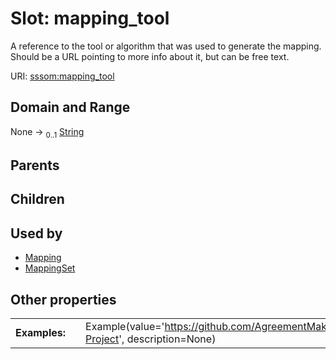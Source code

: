 
# Slot: mapping_tool


A reference to the tool or algorithm that was used to generate the mapping. Should be a URL pointing to more info about it, but can be free text.

URI: [sssom:mapping_tool](https://w3id.org/sssom/mapping_tool)


## Domain and Range

None &#8594;  <sub>0..1</sub> [String](types/String.md)

## Parents


## Children


## Used by

 * [Mapping](Mapping.md)
 * [MappingSet](MappingSet.md)

## Other properties

|  |  |  |
| --- | --- | --- |
| **Examples:** | | Example(value='https://github.com/AgreementMakerLight/AML-Project', description=None) |

